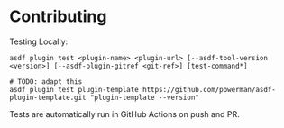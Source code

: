 # Contributing

Testing Locally:

```shell
asdf plugin test <plugin-name> <plugin-url> [--asdf-tool-version <version>] [--asdf-plugin-gitref <git-ref>] [test-command*]

# TODO: adapt this
asdf plugin test plugin-template https://github.com/powerman/asdf-plugin-template.git "plugin-template --version"
```

Tests are automatically run in GitHub Actions on push and PR.
